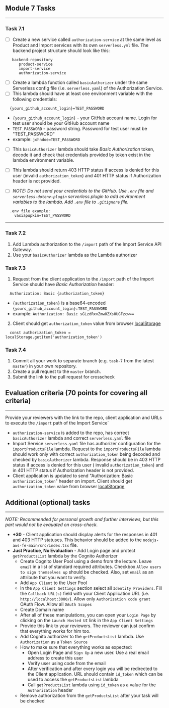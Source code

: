 ## Module 7 Tasks

---

### Task 7.1

- [ ] Create a new service called `authorization-service` at the same level as Product and Import services with its
  own `serverless.yml` file. The backend project structure should look like this:

```
   backend-repository
      product-service
      import-service
      authorization-service
```

- [ ] Create a lambda function called `basicAuthorizer` under the same Serverless config file (i.e. `serverless.yaml`)
  of
  the Authorization Service.
- [ ] This lambda should have at least one environment variable with the following credentials:

```
  {yours_github_account_login}=TEST_PASSWORD
```

- `{yours_github_account_login}` - your GitHub account name. Login for test user should be your GitHub account name
- `TEST_PASSWORD` - password string. Password for test user must be "TEST_PASSWORD"
- example: `johndoe=TEST_PASSWORD`

- [ ] This `basicAuthorizer` lambda should take _Basic Authorization_ token, decode it and check that credentials
  provided
  by token exist in the lambda environment variable.
- [ ] This lambda should return 403 HTTP status if access is denied for this user (invalid `authorization_token`) and
  401
  HTTP status if Authorization header is not provided.

- [ ] _NOTE: Do not send your credentials to the GitHub. Use `.env` file and `serverless-dotenv-plugin` serverless
  plugin to
  add environment variables to the lambda. Add `.env` file to `.gitignore` file._

```
  .env file example:
    vasiapupkin=TEST_PASSWORD
```

---

### Task 7.2

1. Add Lambda authorization to the `/import` path of the Import Service API Gateway.
2. Use your `basicAuthorizer` lambda as the Lambda authorizer

### Task 7.3

1. Request from the client application to the `/import` path of the Import Service should have _Basic Authorization_
   header:

```
  Authorization: Basic {authorization_token}
```

- `{authorization_token}` is a base64-encoded `{yours_github_account_login}:TEST_PASSWORD`
- example: `Authorization: Basic sGLzdRxvZmw0ZXs0UGFzcw==`

2. Client should get `authorization_token` value from
   browser [localStorage](https://developer.mozilla.org/ru/docs/Web/API/Window/localStorage)

```
  const authorization_token = localStorage.getItem('authorization_token')
```

### Task 7.4

1. Commit all your work to separate branch (e.g. `task-7` from the latest `master`) in your own repository.
2. Create a pull request to the `master` branch.
3. Submit the link to the pull request for crosscheck

## Evaluation criteria (70 points for covering all criteria)

---

Provide your reviewers with the link to the repo, client application and URLs to execute the `/import` path of the
Import Service`

- `authorization-service` is added to the repo, has correct `basicAuthorizer` lambda and correct `serverless.yaml` file
- Import Service `serverless.yaml` file has authorizer configuration for the `importProductsFile` lambda. Request to
  the `importProductsFile` lambda should work only with correct `authorization_token` being decoded and checked
  by `basicAuthorizer` lambda. Response should be in 403 HTTP status if access is denied for this user (
  invalid `authorization_token`) and in 401 HTTP status if Authorization header is not provided.
- Client application is updated to send "Authorization: Basic `authorization_token`" header on import. Client should
  get `authorization_token` value from
  browser [localStorage](https://developer.mozilla.org/ru/docs/Web/API/Window/localStorage)

## Additional (optional) tasks

---

_NOTE: Recommended for personal growth and further interviews, but this part would not be evauated on cross-check._

- **+30** - Client application should display alerts for the responses in 401 and 403 HTTP statuses. This behavior
  should be added to the `nodejs-aws-fe-main/src/index.tsx` file.
- **Just Practice, No Evaluation** - Add Login page and protect `getProductsList` lambda by the Cognito Authorizer
  - Create Cognito User Pool using a demo from the lecture. Leave `email` in a list of standard required attributes.
    Checkbox `Allow users to sign themselves up` should be checked. Also, set `email` as an attribute that you want to
    verify.
  - Add `App Client` to the User Pool
  - In the `App Client Settings` section select all `Identity Providers`. Fill the `Callback URL(s)` field with your
    Client Application URL (i.e. `http://localhost:3000/`). Allow only `Authorization code grant` OAuth Flow. Allow
    all `OAuth Scopes`
  - Create Domain name
  - After all of these manipulations, you can open your `Login Page` by clicking on the `Launch Hosted UI` link in
    the `App Client Settings`
  - Provide this link to your reviewers. The reviewer can just confirm that everything works for him too.
  - Add Cognito authorizer to the `getProductsList` lambda. Use `Authorization` as a `Token Source`
  - How to make sure that everything works as expected:
    - Open Login Page and `Sign Up` a new user. Use a real email address to create this user
    - Verify user using code from the email
    - After verification and after every login you will be redirected to the Client application. URL should
      contain `id_token` which can be used to access the `getProductsList` lambda
    - Call `getProductsList` lambda using `id_token` as a value for the `Authorization` header
  - Remove authorization from the `getProductsList` after your task will be checked
